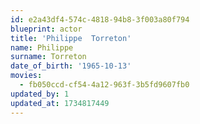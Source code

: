 ```yaml
---
id: e2a43df4-574c-4818-94b8-3f003a80f794
blueprint: actor
title: 'Philippe  Torreton'
name: Philippe
surname: Torreton
date_of_birth: '1965-10-13'
movies:
  - fb050ccd-cf54-4a12-963f-3b5fd9607fb0
updated_by: 1
updated_at: 1734817449
---
```

